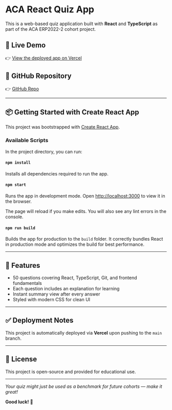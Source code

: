 # ACA React Quiz App

This is a web-based quiz application built with **React** and **TypeScript** as part of the ACA ERP2022-2 cohort project.

## 🚀 Live Demo

👉 [View the deployed app on Vercel](https://aca-erp2022-2-quiz-nine.vercel.app)

## 📁 GitHub Repository

👉 [GitHub Repo](https://github.com/girination/aca-erp2022-2-Quiz)

---

## 📦 Getting Started with Create React App

This project was bootstrapped with [Create React App](https://github.com/facebook/create-react-app).

### Available Scripts

In the project directory, you can run:

#### `npm install`
Installs all dependencies required to run the app.

#### `npm start`
Runs the app in development mode.
Open [http://localhost:3000](http://localhost:3000) to view it in the browser.

The page will reload if you make edits.
You will also see any lint errors in the console.

#### `npm run build`
Builds the app for production to the `build` folder.
It correctly bundles React in production mode and optimizes the build for best performance.

---

## 🧠 Features

- 50 questions covering React, TypeScript, Git, and frontend fundamentals
- Each question includes an explanation for learning
- Instant summary view after every answer
- Styled with modern CSS for clean UI

---

## ✅ Deployment Notes

This project is automatically deployed via **Vercel** upon pushing to the `main` branch.

---

## 📝 License

This project is open-source and provided for educational use.

---

_Your quiz might just be used as a benchmark for future cohorts — make it great!_

**Good luck!** 💪
